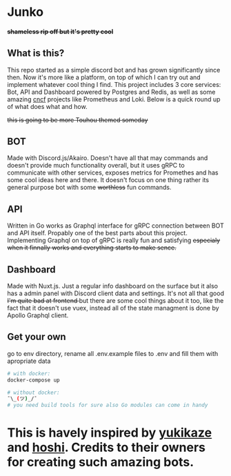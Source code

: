 # Junko

#### ~~shameless rip off but it's pretty cool~~

## What is this?

This repo started as a simple discord bot and has grown significantly since then. Now it's more like a platform, on top of which I can try out and implement whatever cool thing I find. This project includes 3 core services: Bot, API and Dashboard powered by Postgres and Redis, as well as some amazing [cncf](https://www.cncf.io/) projects like Prometheus and Loki. Below is a quick round up of what does what and how. 

~~this is going to be more Touhou themed someday~~

## BOT

Made with Discord.js/Akairo. Doesn't have all that may commands and doesn't provide much functionality overall, but it uses gRPC to communicate with other services, exposes metrics for Promethes and has some cool ideas here and there. It doesn't focus on one thing rather its general purpose bot with some ~~worthless~~ fun commands.

## API

Written in Go works as Graphql interface for gRPC connection between BOT and API itself. Propably one of the best parts about this project. Implementing Graphql on top of gRPC is really fun and satisfying <s>especialy when it finnally works and everything starts to make sence.</s>

## Dashboard

Made with Nuxt.js. Just a regular info dashboard on the surface but it also has a admin panel with Discord client data and settings. It's not all that good <s> I'm quite bad at frontend </s> but there are some cool things about it too, like the fact that it doesn't use vuex, instead all of the state managment is done by Apollo Graphql client.

## Get your own

go to env directory, rename all .env.example files to .env and fill them with apropriate data

```bash
# with docker:
docker-compose up

# without docker:
¯\_(ツ)_/¯
# you need build tools for sure also Go modules can come in handy
```


# This is havely inspired by [yukikaze](https://github.com/Naval-Base/yukikaze) and [hoshi](https://github.com/1Computer1/hoshi). Credits to their owners for creating such amazing bots.